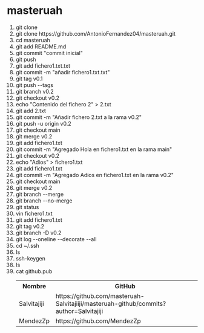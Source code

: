 # masteruah

<ol>
    <li>
        git clone
    </li>
    <li>
        git clone https://github.com/AntonioFernandez04/masteruah.git
    </li>
    <li>cd masteruah</li>
    <li>git add README.md</li>
    <li>
        git commit "commit inicial"
    </li>
    <li>
        git push
    </li>
    <li>
        git add fichero1.txt.txt
    </li>
    <li>
        git commit -m "añadir fichero1.txt.txt"
    </li>
    <li>
        git tag v0.1
    </li>
    <li>
        git push --tags
    </li>
    <li>
        git branch v0.2
    </li>
    <li>
        git checkout v0.2
    </li>
    <li>
        echo "Contenido del fichero 2" > 2.txt
    </li>
    <li>
        git add 2.txt
    </li>
    <li>
        git commit -m "Añadir fichero 2.txt a la rama v0.2"
    </li>
    <li>
        git push -u origin v0.2
    </li>
    <li>
        git checkout main
    </li>
    <li>
        git merge v0.2
    </li>
    <li>
        git add fichero1.txt
    </li>
    <li>
        git commit -m "Agregado Hola en fichero1.txt en la rama main"
    </li>
    <li>
        git checkout v0.2
    </li>
    <li>
        echo "Adios" > fichero1.txt
    </li>
    <li>
        git add fichero1.txt
    </li>
    <li>
        git commit -m "Agregado Adios en fichero1.txt en la rama v0.2"
    </li>
    <li>
        git checkout main
    </li>
    <li>
        git merge v0.2
    </li>
    <li>
        git branch --merge
    </li>
    <li>
        git branch --no-merge
    </li>
    <li>
        git status
    </li>
    <li>
        vin fichero1.txt
    </li>
    <li>
        git add fichero1.txt
    </li>
    <li>
        git tag v0.2
    </li>
    <li>
        git branch -D v0.2
    </li>
    <li>
        git log --oneline --decorate --all
    </li>
    <li>
        cd ~/.ssh
    </li>
    <li>
        ls
    </li>
    <li>
        ssh-keygen
    </li>
    <li>
        ls
    </li>
    <li>
        cat github.pub
    </li>
    <table>
        <tr>
    <th>Nombre</th>
    <th>GitHub</th>
        </tr>
        <tr>
    <td>Salvitajiji</td>
    <td>https://github.com/masteruah-Salvitajiiji/masteruah-github/commits?author=Salvitajiji</td>
        </tr>
        <tr>
    <td>MendezZp</td>
    <td>https://github.com/MendezZp</td>
        </tr>
</table>
